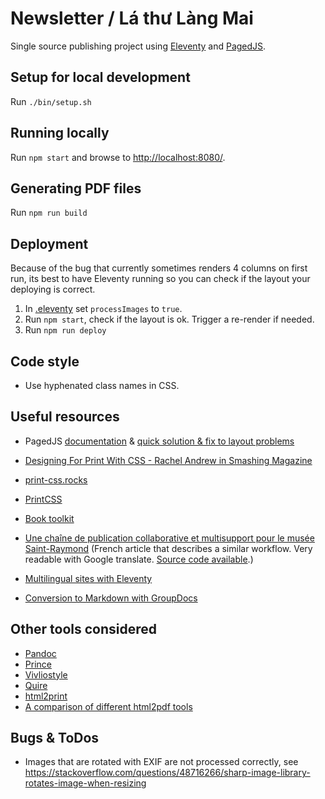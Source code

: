 # Newsletter / Lá thư Làng Mai

Single source publishing project using [Eleventy](https://www.11ty.dev) and [PagedJS](https://www.pagedjs.org/).

## Setup for local development
Run `./bin/setup.sh`

## Running locally
Run `npm start` and browse to [http://localhost:8080/](http://localhost:8080/).

## Generating PDF files
Run `npm run build`

## Deployment
Because of the bug that currently sometimes renders 4 columns on first run, its best to have
Eleventy running so you can check if the layout your deploying is correct.

1. In [.eleventy](.eleventy) set `processImages` to `true`.
2. Run `npm start`, check if the layout is ok. Trigger a re-render if needed.
3. Run `npm run deploy`

## Code style
- Use hyphenated class names in CSS.

## Useful resources
- PagedJS [documentation](https://www.pagedjs.org/documentation/)
& [quick solution & fix to layout problems](https://gitlab.pagedmedia.org/tools/pagedjs/-/wikis/Quick-solution-&-fix-to-layout-problems)

- [Designing For Print With CSS - Rachel Andrew in Smashing Magazine](https://www.smashingmagazine.com/2015/01/designing-for-print-with-css/)
- [print-css.rocks](https://www.print-css.rocks/)
- [PrintCSS](https://printcss.net/articles)
- [Book toolkit](http://booktoolkit.com/resources)
- [Une chaîne de publication collaborative et multisupport pour le musée Saint-Raymond](https://julie-blanc.fr/blog/2020-11-05_chiragan/) (French article that describes a similar workflow. Very readable with Google translate. [Source code available](https://gitlab.com/musee-saint-raymond/villa-chiragan/).)
- [Multilingual sites with Eleventy](https://www.webstoemp.com/blog/multilingual-sites-eleventy/)
- [Conversion to Markdown with GroupDocs](https://products.groupdocs.app/conversion/odt-to-md)

## Other tools considered
- [Pandoc](https://pandoc.org/)
- [Prince](https://princexml.com/)
- [Vivliostyle](https://vivliostyle.org/)
- [Quire](https://quire.getty.edu/)
- [html2print](http://osp.kitchen/tools/html2print/)
- [A comparison of different html2pdf tools](https://azettl.github.io/html2pdf/)

## Bugs & ToDos
 - Images that are rotated with EXIF are not processed correctly, see https://stackoverflow.com/questions/48716266/sharp-image-library-rotates-image-when-resizing
